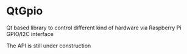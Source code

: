 # QtGpio 

Qt based library to control different kind of hardware via Raspberry Pi GPIO/I2C interface

The API is still under construction
